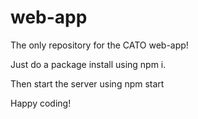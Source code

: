 # web-app
The only repository for the CATO web-app!

Just do a package install using npm i.

Then start the server using npm start

Happy coding!
